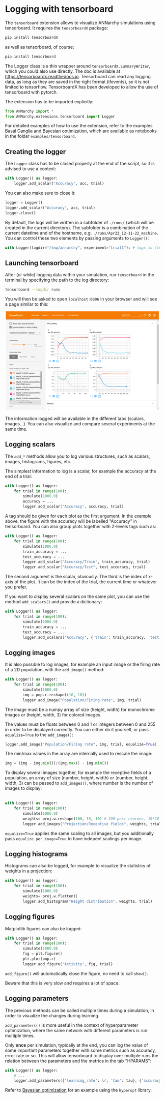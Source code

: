 # Logging with tensorboard

The `tensorboard` extension allows to visualize ANNarchy simulations
using tensorboard. It requires the `tensorboardX` package:

```bash
pip install tensorboardX
```

as well as tensorboard, of course:

```bash
pip install tensorboard
```

The Logger class is a thin wrapper around `tensorboardX.SummaryWriter`,
which you could also use directly. The doc is available at
<https://tensorboardx.readthedocs.io>. Tensorboard can read any logging
data, as long as they are saved in the right format (tfevents), so it is
not limited to tensorflow. TensorboardX has been developed to allow the
use of tensorboard with pytorch.

The extension has to be imported explicitly:

```python
from ANNarchy import *
from ANNarchy.extensions.tensorboard import Logger
```

For detailed examples of how to use the extension, refer to the examples
[Basal Ganglia](../example/BasalGanglia.ipynb) and
[Bayesian optimization](../example/BayesianOptimization.ipynb), which
are available as notebooks in the folder `examples/tensorboard`.

## Creating the logger

The `Logger` class has to be closed properly at the end of the script,
so it is advised to use a context:

```python
with Logger() as logger:
    logger.add_scalar("Accuracy", acc, trial)
```

You can also make sure to close it:

```python
logger = Logger()
logger.add_scalar("Accuracy", acc, trial)
logger.close()
```

By default, the logs will be written in a subfolder of `./runs/` (which
will be created in the current directory). The subfolder is a
combination of the current datetime and of the hostname, e.g.
`./runs/Apr22_12-11-22_machine`. You can control these two elements by
passing arguments to `Logger()`:

```python
with Logger(logdir="/tmp/annarchy", experiment="trial1"): # logs in /tmp/annarchy/trial1
```

## Launching tensorboard

After (or while) logging data within your simulation, run
`tensorboard` in the terminal by specifying the path to the
log directory:

```bash
tensorboard --logdir runs
```

You will then be asked to open `localhost:6006` in your
browser and will see a page similar to this:

![Structure of a neural network](../_static/tensorboard/tensorboard.png)

The information logged will be available in the different tabs (scalars,
images\...). You can also visualize and compare several experiments at
the same time.

## Logging scalars

The `add_*` methods allow you to log various structures, such as
scalars, images, histograms, figures, etc.

The simplest information to log is a scalar, for example the accuracy at
the end of a trial:

```python
with Logger() as logger:
    for trial in range(100):
        simulate(1000.0)
        accuracy = ...
        logger.add_scalar("Accuracy", accuracy, trial)
```

A tag should be given for each plot as the first argument. In the
example above, the figure with the accuracy will be labelled
\"Accuracy\" in tensorboard. You can also group plots together with
2-levels tags such as:

```python
with Logger() as logger:
    for trial in range(100):
        simulate(1000.0)
        train_accuracy = ...
        test_accuracy = ...
        logger.add_scalar("Accuracy/Train", train_accuracy, trial)
        logger.add_scalar("Accuracy/Test", test_accuracy, trial)
```

The second argument is the scalar, obviously. The third is the index of
x-axis of the plot. It can be the index of the trial, the current time
or whatever you prefer.

If you want to display several scalars on the same plot, you can use the
method `add_scalars()` and provide a dictionary:

```python
with Logger() as logger:
    for trial in range(100):
        simulate(1000.0)
        train_accuracy = ...
        test_accuracy = ...
        logger.add_scalars("Accuracy", {'train': train_accuracy, 'test': test_accuracy}, trial)
```

## Logging images

It is also possible to log images, for example an input image or the
firing rate of a 2D population, with the `add_image()` method:

```python
with Logger() as logger:
    for trial in range(100):
        simulate(1000.0)
        img = pop.r.reshape((10, 10))
        logger.add_image("Population/Firing rate", img, trial)
```

The image must be a numpy array of size (height, width) for monochrome
images or (height, width, 3) for colored images.

The values must be floats between 0 and 1 or integers between 0 and 255
in order to be displayed correctly. You can either do it yourself, or
pass `equalize=True` to the `add_image()`:

```python
logger.add_image("Population/Firing rate", img, trial, equalize=True)
```

The min/max values in the array are internally used to rescale the
image:

```python
img = (img - img.min())/(img.max() - img.min())
```

To display several images together, for example the receptive fields of
a population, an array of size (number, height, width) or (number,
height, width, 3) can be passed to `add_images()`, where number is the
number of images to display:

```python

with Logger() as logger:
    for trial in range(100):
        simulate(1000.0)
        weights= proj.w.reshape(100, 10, 10) # 100 post neurons, 10*10 pre neurons
        logger.add_images("Projection/Receptive fields", weights, trial, equalize=True)
```

`equalize=True` applies the same scaling to all images, but you
additionally pass `equalize_per_image=True` to have indepent scalings
per image.

## Logging histograms

Histograms can also be logged, for example to visualize the statistics
of weights in a projection:

```python
with Logger() as logger:
    for trial in range(100):
        simulate(1000.0)
        weights= proj.w.flatten()
        logger.add_histogram("Weight distribution", weights, trial)
```

## Logging figures

Matplotlib figures can also be logged:

```python
with Logger() as logger:
    for trial in range(100):
        simulate(1000.0)
        fig = plt.figure()
        plt.plot(pop.r)
        logger.add_figure("Activity", fig, trial)
```

`add_figure()` will automatically close the figure, no need to call
`show()`.

Beware that this is very slow and requires a lot of space.

## Logging parameters

The previous methods can be called multiple times during a simulation,
in order to visualize the changes during learning.

`add_parameters()` is more useful in the context of hyperparameter
optimization, where the same network with different parameters is run
multiple times.

Only **once** per simulation, typically at the end, you can log the
value of some important parameters together with some metrics such as
accuracy, error rate or so. This will allow tensorboard to display over
multiple runs the relation between the parameters and the metrics in the
tab "HPARAMS":

```python
with Logger() as logger:
    # ...
    logger.add_parameters({'learning_rate': lr, 'tau': tau}, {'accuracy': accuracy}) 
```

Refer to [Bayesian optimization](../example/BayesianOptimization.ipynb)
for an example using the `hyperopt` library.

